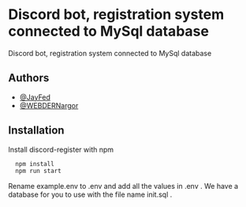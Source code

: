 # Discord bot, registration system connected to MySql database
Discord bot, registration system connected to MySql database


## Authors

- [@JayFed](https://github.com/JayFed)
- [@WEBDERNargor](https://github.com/WEBDERNargor)


## Installation

Install discord-register with npm

```bash
  npm install
  npm run start
```
Rename example.env to .env and add all the values ​​in .env .
We have a database for you to use with the file name init.sql .
